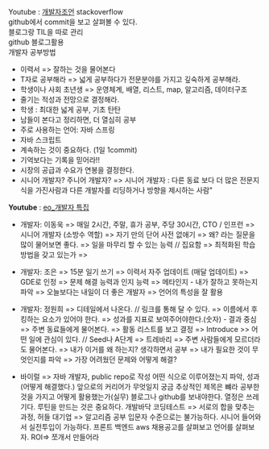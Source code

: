 Youtube : [개발자조언](https://www.youtube.com/watch?v=ly7UabPJNvs)
stackoverflow     
github에서 commit을 보고 살펴볼 수 있다.  
블로그랑 TIL을 따로 관리        
github 블로그활용     
개발자 공부방법       
- 이력서 => 잘하는 것을 물어본다
- T자로 공부해라 => 넓게 공부하다가 전문분야를 가지고 깊숙하게 공부해라.
- 학생이나 사회 초년생 => 운영체계, 배열, 리스트, map, 알고리즘, 데이터구조
- 줄기는 적성과 전망으로 결정해라.   
- 학생 : 최대한 넓게 공부, 기초 탄탄   
- 남들이 본다고 정리하면, 더 열심히 공부
- 주로 사용하는 언어: 자바 스프링
- 자바 스크립트
- 계속하는 것이 중요하다. (1일 1commit)
- 기억보다는 기록을 믿어라!!
- 시장의 공급과 수요가 연봉을 결정한다.
- 시니어 개발자? 주니어 개발자?
  => 시니어 개발자 : 다른 동료 보다 더 많은 전문지식을 가진사람과 다른 개발자를 리딩하거나 방향을 제시하는 사람"
  

**Youtube** : [eo_개발자 특집](https://www.youtube.com/watch?v=sSI9lKojEjc)   

- 개발자: 이동욱 
=> 매일 2시간, 주말, 휴가 공부, 주당 30시간, CTO / 인프런
=> 시니어 개발자 (소방수 역할)
=> 자기 만의 단어 사전 없애기
 => 왜? 라는 질문을 많이 물어보면 좋다.
=> 일을 마무리 할 수 있는 능력 // 집요함 
=> 최적화된 학습 방법을 갖고 있는가
=> 

- 개발자: 조은
=> 15분 일기 쓰기
=> 이력서 자주 업데이트 (매달 업데이트)
=> GDE로 인정
=> 문제 해결 능력과 인지 능력
=> 메타인지 - 내가 잘하고 못하는지 파악 
=> 오늘보다는 내일이 더 좋은 개발자
=> 언어의 특성을 잘 활용

- 개발자: 정원희 
=> 디테일에서 나온다. // 링크를 통해 달 수 있다. 
=> 이름에서 후킹하는 요소가 있어야 한다. 
=> 성과를 지표로 보여주어야한다.(숫자) - 결과 중심
=> 주변 동료들에게 물어본다.
=> 활동 리스트를 보고 결정
=> Introduce >> 어떤 일에 관심이 있다. // Seed나 A단계
=> 트레바리 
=> 주변 사람들에게 모르더라도 물어본다.
=> 내가 이거를 왜 하는지? 생각하면서 공부
=> 내가 필요한 것이 무엇인지를 파악
=> 가장 어려웠던 문제와 어떻게 해결? 

- 바이럴 => 
자바 개발자, public repo로 작성
어떤 식으로 이루어졌는지 파악, 성과(어떻게 해결했다.)
앞으로의 커리어가 무엇일지 궁금
추상적인 제목은 뺴라
공부한 것을 가지고 어떻게 활용했는가(실무)
블로그나 github를 보내야한다.
열정은 쓰레기다.
루틴을 만드는 것은 중요하다.
개발바닥
코딩테스트 => 서로의 합을 맞추는 과정, 허들
대기업 => 알고리즘 공부
입문자 수준으로는 불가능하다.
시니어 들어와서 실전투입이 가능하다.
프론트
백엔드
aws
채용공고를 살펴보고 언어를 살펴보자.
ROI=>
쪼개서 만들어라
